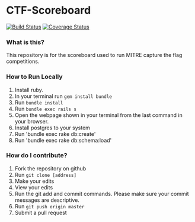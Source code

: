 # CTF-Scoreboard

[![Build Status](https://travis-ci.org/mitre-cyber-academy/ctf-scoreboard.svg?branch=master)](https://travis-ci.org/mitre-cyber-academy/ctf-scoreboard)
[![Coverage Status](https://coveralls.io/repos/github/mitre-cyber-academy/ctf-scoreboard/badge.svg?branch=master)](https://coveralls.io/github/mitre-cyber-academy/ctf-scoreboard?branch=master)

### What is this?

This repository is for the scoreboard used to run MITRE capture the flag competitions.

### How to Run Locally

1. Install ruby.
2. In your terminal run `gem install bundle`
3. Run `bundle install`
4. Run `bundle exec rails s`
5. Open the webpage shown in your terminal from the last command in your browser.
6. Install postgres to your system
8. Run 'bundle exec rake db:create'
9. Run 'bundle exec rake db:schema:load'


### How do I contribute?

1. Fork the repository on github
2. Run `git clone [address]`
3. Make your edits
4. View your edits
5. Run the git add and commit commands. Please make sure your commit messages are descriptive.
6. Run `git push origin master`
7. Submit a pull request
